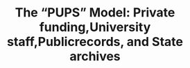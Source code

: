 ---
abstract: null
creators:
- S. Hunter, Gregory
- Karbowiak, Jaime
- Antoville, Emily
- Yuen, Judi
date: null
document_url: https://services.phaidra.univie.ac.at/api/object/o:1422935/download
grand_parent: iPRES
institutions:
- Palmer School of Library and Information Science, LIU Post
keywords: []
landing_page_url: https://phaidra.univie.ac.at/o:1422935
language: eng
layout: publication
license: All rights reserved
notes_url: null
parent: iPRES 2021
publication_type: lightning talk
size: 47946
slides_url: null
source_name: iPRES
stream_url: null
title: 'The “PUPS” Model: Private funding,University staff,Publicrecords, and State
  archives'
year: 2021
---